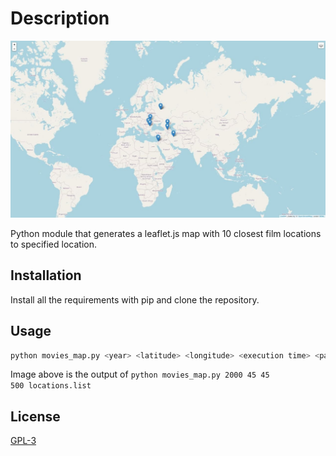 # Description

<img
src=images/photo_2022-02-11_21-58-44.jpg
raw=true
alt=Map
/>

Python module that generates a leaflet.js map with 10 closest film locations to specified location.

## Installation

Install all the requirements with pip and clone the repository.

## Usage

```bash
python movies_map.py <year> <latitude> <longitude> <execution time> <path to dataset>
```
Image above is the output of <code>python movies_map.py 2000 45 45 500 locations.list</code>

## License

[GPL-3](https://choosealicense.com/licenses/gpl-3.0/)
